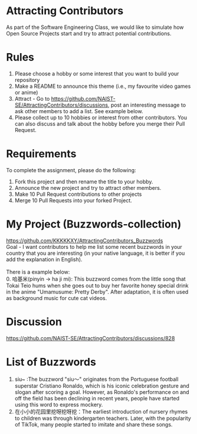 # Attracting Contributors
As part of the Software Engineering Class, we would like to simulate how Open Source Projects start and try to attract potential contributions.

# Rules

1. Please choose a hobby or some interest that you want to build your repository
2. Make a README to announce this theme (i.e., my favourite video games or anime)
3. Attract - Go to https://github.com/NAIST-SE/AttractingContributors/discussions, post an interesting message to ask other members to add a list. See example below.
4. Please collect up to 10 hobbies or interest from other contributors. You can also discuss and talk about the hobby before you merge their Pull Request.

# Requirements
To complete the assignment, please do the following:
1. Fork this project and then rename the title to your hobby. 
2. Announce the new project and try to attract other members.
3. Make 10 Pull Request contributions to other projects
4. Merge 10 Pull Requests into your forked Project.

# My Project (Buzzwords-collection)
https://github.com/KKKKKXY/AttractingContributors_Buzzwords
<br>
Goal - I want contributors to help me list some recent buzzwords in your country that you are interesting (in your native language, it is better if you add the explanation in English).
<br>
<br>
There is a example below:
<br>
0. 哈基米(pinyin -> ha ji mi): This buzzword comes from the little song that Tokai Teio hums when she goes out to buy her favorite honey special drink in the anime "Umamusume: Pretty Derby". After adaptation, it is often used as background music for cute cat videos.

# Discussion
https://github.com/NAIST-SE/AttractingContributors/discussions/828

# List of Buzzwords
1. siu~ :The buzzword "siu～" originates from the Portuguese football superstar Cristiano Ronaldo, which is his iconic celebration gesture and slogan after scoring a goal. However, as Ronaldo's performance on and off the field has been declining in recent years, people have started using this word to express mockery.
2. 在小小的花园里挖呀挖呀挖：The earliest introduction of nursery rhymes to children was through kindergarten teachers. Later, with the popularity of TikTok, many people started to imitate and share these songs.
